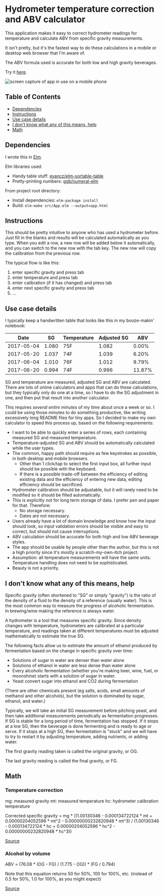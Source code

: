 # Hydrometer temperature correction and ABV calculator

This application makes it easy to correct hydrometer readings for temperature
and calculate ABV from specific gravity measurements.

It isn't pretty, but it's the fastest way to do these calculations in a
mobile or desktop web browser that I'm aware of.

The ABV formula used is accurate for both low and high gravity beverages.

Try it [here](https://s3-us-west-1.amazonaws.com/mboren/brew.html).

![screen capture of app in use on a mobile phone](https://s3-us-west-1.amazonaws.com/hi-mom-im-on-the-internet/brewdemo.gif)

## Table of Contents
- [Dependencies](#dependencies)
- [Instructions](#instructions)
- [Use case details](#use-case-details)
- [I don't know what any of this means, help](#i-dont-know-what-any-of-this-means-help)
- [Math](#math)

## Dependencies
I wrote this in [Elm](http://elm-lang.org/).

Elm libraries used:
- Handy table stuff: [evancz/elm-sortable-table](http://package.elm-lang.org/packages/evancz/elm-sortable-table)
- Pretty-printing numbers: [ggb/numeral-elm](http://package.elm-lang.org/packages/ggb/numeral-elm)

From project root directory:
- Install dependencies: `elm-package install`
- Build: `elm-make src/App.elm --output=app.html`

## Instructions
This should be pretty intuitive to anyone who has used a hydrometer before.
Just fill in the blanks and results will be calculated automatically as you
type. When you edit a row, a new row will be added below it automatically,
and you can switch to the new row with the tab key. The new row will copy the
calibration from the previous row.

The typical flow is like this:
1. enter specific gravity and press tab
3. enter temperature and press tab
4. enter calibration (if it has changed) and press tab
5. enter next specific gravity and press tab
6. ...


## Use case details
I typically keep a handwritten table that looks like this in my booze-makin'
notebook:

|   Date     |  SG   | Temperature | Adjusted SG |  ABV   |
|------------|-------|-------------|-------------|--------|
| 2017-05-04 | 1.080 |         75F |      1.082  | 0.00%  |
| 2017-05-20 | 1.037 |         74F |      1.039  | 6.20%  |
| 2017-06-04 | 1.010 |         76F |      1.012  | 9.79%  |
| 2017-06-20 | 0.994 |         74F |      0.996  | 11.87% |

SG and temperature are measured, adjusted SG and ABV are calculated. There
are lots of online calculators and apps that can do these calculations, but
they typically only do one at a time, so I have to do the SG adjustment in
one, and then put that result into another calculator.

This requires *several entire minutes* of my time about once a week or so. I
could be using those minutes to do something productive, like writing
excessively long README files for tiny apps. So I decided to make my own
calculator to speed this process up, based on the following requirements:

- I want to be able to quickly enter a series of rows, each containing measured
  SG and measured temperature.
- Temperature-adjusted SG and ABV should be automatically calculated while
  the user types.
- The common, happy path should require as few keystrokes as possible, in both
  desktop and mobile browsers.
    - Other than 1 click/tap to select the first input box, all further input
      should be possible with the keyboard.
    - If there is a possible trade-off between the efficiency of editing
      existing data and the efficiency of entering new data, editing efficiency
      should be sacrificed.
- Hydrometer calibration should be adjustable, but it will rarely need to be
  modified so it should be filled automatically.
- This is explicitly not for long term storage of data. I prefer pen and paper
  for that. Therefore:
  - No storage necessary.
  - Dates are not necessary.
- Users already have a lot of domain knowledge and know how the input should
  look, so input validation errors should be visible and easy to correct,
  but should not cause interruptions.
- ABV calculation should be accurate for both high and low ABV beverage styles.
- The app should be usable by people other than the author, but this is not a
  high priority since it's mostly a scratch-my-own-itch project.
- Assumption: all temperature measurements will have the same units. Temperature
  handling does not need to be sophisticated.
- Beauty is not a priority.


## I don't know what any of this means, help

Specific gravity (often shortened to "SG" or simply "gravity") is the ratio
of the density of a fluid to the density of a reference (usually water). This
is the most common way to measure the progress of alcoholic fermentation. In
brewing/wine making the reference is always water.

A hydrometer is a tool that measures specific gravity. Since density changes
with temperature, hydrometers are calibrated at a particular temperature, and
readings taken at different temperatures must be adjusted mathematically to
estimate the true SG.

The following facts allow us to estimate the amount of ethanol produced by
fermentation based on the change in specific gravity over time:
- Solutions of sugar in water are denser than water alone
- Solutions of ethanol in water are less dense than water alone
- Every alcoholic fermentation (whether you're making beer, wine, fuel, or
  moonshine) starts with a solution of sugar in water.
- Yeast convert sugar into ethanol and CO2 during fermentation

(There are other chemicals present (eg salts, acids, small amounts of methanol and other alcohols), but the solution is dominated by sugar, ethanol, and water.)

Typically, we will take an initial SG measurement before pitching yeast, and
then take additional measurements periodically as fermentation progresses.
If SG is stable for a long period of time, fermentation has stopped. If it
stops at a low SG, then the beverage is done fermenting and is ready to age
or serve. If it stops at a high SG, then fermentation is "stuck" and we will
have to try to restart it by adjusting temperature, adding nutrients, or
adding water.

The first gravity reading taken is called the original gravity, or OG.

The last gravity reading is called the final gravity, or FG.

## Math

### Temperature correction
mg: measured gravity
mt: measured temperature
hc: hydrometer calibration temperature

Corrected specific gravity = mg * ((1.00130346 - 0.000134722124 * mt + 0.00000204052596 * mt^2  - 0.00000000232820948 * mt^3) / (1.00130346 - 0.000134722124 * hc + 0.00000204052596 * hc^2 - 0.00000000232820948 * hc^3))

[Source](https://homebrew.stackexchange.com/a/4142)

### Alcohol by volume

ABV = (76.08 * (OG - FG) / (1.775 - OG)) * (FG / 0.794)

Note that this equation returns 50 for 50%, 100 for 100%, etc. (instead of
0.5 for 50%, 1.0 for 100%, as you might expect)

[Source](https://www.brewersfriend.com/2011/06/16/alcohol-by-volume-calculator-updated/)

